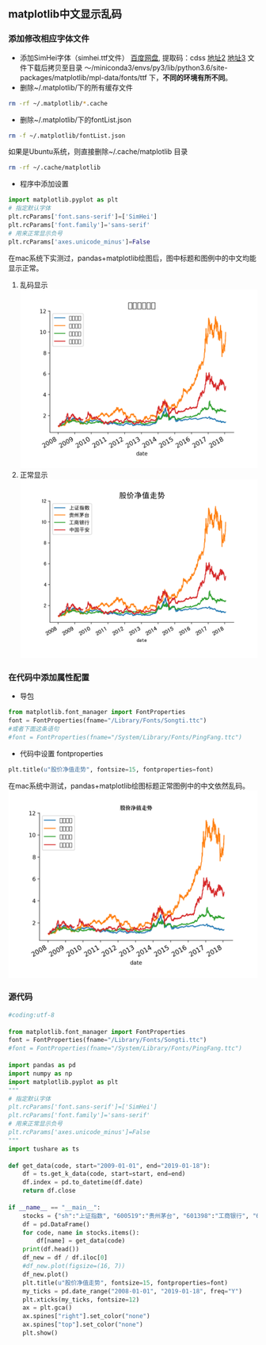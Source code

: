 ## matplotlib中文显示乱码
### 添加修改相应字体文件
- 添加SimHei字体（simhei.ttf文件）
[百度网盘](https://pan.baidu.com/s/1cmbE566U_JNzDy63iL3dIw), 提取码：cdss
[地址2](https://www.fontpalace.com/font-download/SimHei/)
[地址3](http://www.font5.com.cn/font_download.php?id=151&part=1237887120)
文件下载后拷贝至目录 ～/miniconda3/envs/py3/lib/python3.6/site-packages/matplotlib/mpl-data/fonts/ttf 下，**不同的环境有所不同**。
- 删除~/.matplotlib/下的所有缓存文件
```bash
rm -rf ~/.matplotlib/*.cache
```
- 删除~/.matplotlib/下的fontList.json
```bash
rm -f ~/.matplotlib/fontList.json
```
如果是Ubuntu系统，则直接删除~/.cache/matplotlib 目录
```bash
rm -rf ~/.cache/matplotlib
```
- 程序中添加设置
```python
import matplotlib.pyplot as plt
# 指定默认字体
plt.rcParams['font.sans-serif']=['SimHei'] 
plt.rcParams['font.family']='sans-serif' 
# 用来正常显示负号
plt.rcParams['axes.unicode_minus']=False
```
在mac系统下实测过，pandas+matplotlib绘图后，图中标题和图例中的中文均能显示正常。
1. 乱码显示
![](./assets/lm.png)
2. 正常显示
![](./assets/zc.png)
### 在代码中添加属性配置
- 导包
```python
from matplotlib.font_manager import FontProperties
font = FontProperties(fname="/Library/Fonts/Songti.ttc")
#或者下面这条语句
#font = FontProperties(fname="/System/Library/Fonts/PingFang.ttc")
```
- 代码中设置 fontproperties
```python
plt.title(u"股价净值走势", fontsize=15, fontproperties=font)
```
在mac系统中测试，pandas+matplotlib绘图标题正常图例中的中文依然乱码。
![](./assets/pp.png)


### 源代码
```python
#coding:utf-8 

from matplotlib.font_manager import FontProperties
font = FontProperties(fname="/Library/Fonts/Songti.ttc")
#font = FontProperties(fname="/System/Library/Fonts/PingFang.ttc")

import pandas as pd
import numpy as np
import matplotlib.pyplot as plt
"""
# 指定默认字体
plt.rcParams['font.sans-serif']=['SimHei'] 
plt.rcParams['font.family']='sans-serif' 
# 用来正常显示负号
plt.rcParams['axes.unicode_minus']=False
"""
import tushare as ts

def get_data(code, start="2009-01-01", end="2019-01-18"):
    df = ts.get_k_data(code, start=start, end=end)
    df.index = pd.to_datetime(df.date)
    return df.close

if __name__ == "__main__":
    stocks = {"sh":"上证指数", "600519":"贵州茅台", "601398":"工商银行", "601318":"中国平安"}
    df = pd.DataFrame()
    for code, name in stocks.items():
        df[name] = get_data(code)
    print(df.head())
    df_new = df / df.iloc[0]
    #df_new.plot(figsize=(16, 7))
    df_new.plot()
    plt.title(u"股价净值走势", fontsize=15, fontproperties=font)
    my_ticks = pd.date_range("2008-01-01", "2019-01-18", freq="Y")
    plt.xticks(my_ticks, fontsize=12)
    ax = plt.gca()
    ax.spines["right"].set_color("none")
    ax.spines["top"].set_color("none")
    plt.show()
```